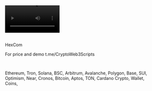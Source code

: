 <video src='https://github.com/user-attachments/assets/ca45a34f-aecc-49bb-9604-c8b505ac2530' width=180/><video />
<br />





<br />
HexCom

For price and demo
t.me/CryptoWeb3Scripts

<br />

Ethereum, Tron, Solana, BSC, Arbitrum, Avalanche, Polygon, Base, SUI, Optimism, Near, Cronos, Bitcoin, Aptos, TON, Cardano
Crypto, Wallet, Coins,
